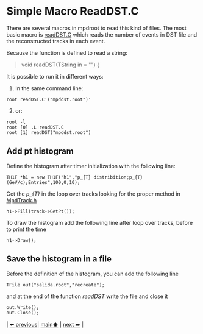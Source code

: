 # Simple Macro ReadDST.C

There are several macros in mpdroot to read this kind of files. The most basic macro is [readDST.C](https://git.jinr.ru/nica/mpdroot/-/blob/dev/macros/common/readDST.C) which reads the number of events in DST file and the reconstructed tracks in each event.

Because the function is defined to read a string:

> void readDST(TString in = "") {

It is possible to run it in different ways:

1. In the same command line:
```
root readDST.C'("mpddst.root")'
```
2. or:
```
root -l
root [0] .L readDST.C
root [1] readDST("mpddst.root")
```

## Add pt histogram

Define the histogram after timer initialization with the following line:
```
TH1F *h1 = new TH1F("h1","p_{T} distribition;p_{T}(GeV/c);Entries",100,0,10);
```
Get the *p_{T}* in the loop over tracks looking for the proper method in [MpdTrack.h](https://git.jinr.ru/nica/mpdroot/-/blob/dev/core/mpdBase/MpdTrack.h)
```
h1->Fill(track->GetPt());
```
To draw the histogram add the following line after loop over tracks, before to print the time
```
h1->Draw();
```

## Save the histogram in a file

Before the definition of the histogram, you can add the following line 

```
TFile out("salida.root","recreate");
```
and at the end of the function *readDST* write the file and close it
```
out.Write();
out.Close();
```

| [:arrow_left: previous](../../README.md)| [main:arrow_up:](../../README.md) | [next :arrow_right:](../minidst/README.md) |



